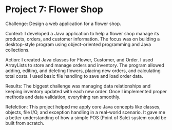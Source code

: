 # Project 7: Flower Shop
Challenge: Design a web application for a flower shop.

Context: I developed a Java application to help a flower shop manage its products, orders, and customer information. The focus was on building a desktop-style program using object-oriented programming and Java collections.

Action: I created Java classes for Flower, Customer, and Order. I used ArrayLists to store and manage orders and inventory. The program allowed adding, editing, and deleting flowers, placing new orders, and calculating total costs. I used basic file handling to save and load order data.

Results: The biggest challenge was managing data relationships and keeping inventory updated with each new order. Once I implemented proper methods and data validation, everything ran smoothly.

Refelction: This project helped me apply core Java concepts like classes, objects, file I/O, and exception handling in a real-world scenario. It gave me a better understanding of how a simple POS (Point of Sale) system could be built from scratch.
